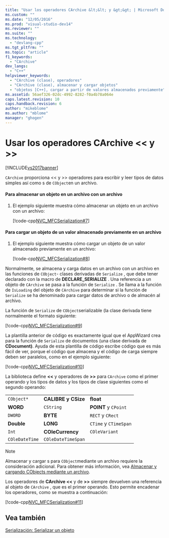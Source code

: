 ```yaml
---
title: "Usar los operadores CArchive &lt;&lt; y &gt;&gt; | Microsoft Docs"
ms.custom: ""
ms.date: "12/05/2016"
ms.prod: "visual-studio-dev14"
ms.reviewer: ""
ms.suite: ""
ms.technology: 
  - "devlang-cpp"
ms.tgt_pltfrm: ""
ms.topic: "article"
f1_keywords: 
  - "CArchive"
dev_langs: 
  - "C++"
helpviewer_keywords: 
  - "CArchive (clase), operadores"
  - "CArchive (clase), almacenar y cargar objetos"
  - "objetos [C++], cargar a partir de valores almacenados previamente"
ms.assetid: 56aef326-02dc-4992-8282-f0a4b78a064e
caps.latest.revision: 10
caps.handback.revision: 6
author: "mikeblome"
ms.author: "mblome"
manager: "ghogen"
---
```

# Usar los operadores CArchive &lt;&lt; y &gt;&gt;
[!INCLUDE[vs2017banner](../assembler/inline/includes/vs2017banner.md)]

`CArchive` proporciona \<\< y \>\> operadores para escribir y leer tipos de datos simples así como s de `CObject`en un archivo.  
  
#### Para almacenar un objeto en un archivo con un archivo  
  
1.  El ejemplo siguiente muestra cómo almacenar un objeto en un archivo con un archivo:  
  
     [!code-cpp[NVC_MFCSerialization#7](../mfc/codesnippet/CPP/using-the-carchive-output-and-input-operators_1.cpp)]  
  
#### Para cargar un objeto de un valor almacenado previamente en un archivo  
  
1.  El ejemplo siguiente muestra cómo cargar un objeto de un valor almacenado previamente en un archivo:  
  
     [!code-cpp[NVC_MFCSerialization#8](../mfc/codesnippet/CPP/using-the-carchive-output-and-input-operators_2.cpp)]  
  
 Normalmente, se almacena y carga datos en un archivo con un archivo en las funciones de `CObject`\- clases derivadas de `Serialize` , que debe tener declarado con la macro de **DECLARE\_SERIALIZE** .  Una referencia a un objeto de `CArchive` se pasa a la función de `Serialize` .  Se llama a la función de `IsLoading` del objeto de `CArchive` para determinar si la función de `Serialize` se ha denominado para cargar datos de archivo o de almacén al archivo.  
  
 La función de `Serialize` de `CObject`serializable \(la clase derivada tiene normalmente el formato siguiente:  
  
 [!code-cpp[NVC_MFCSerialization#9](../mfc/codesnippet/CPP/using-the-carchive-output-and-input-operators_3.cpp)]  
  
 La plantilla anterior de código es exactamente igual que el AppWizard crea para la función de `Serialize` de documentos \(una clase derivada de **CDocument\)**.  Ayuda de esta plantilla de código escribe código que es más fácil de ver, porque el código que almacena y el código de carga siempre deben ser paralelos, como en el ejemplo siguiente:  
  
 [!code-cpp[NVC_MFCSerialization#10](../mfc/codesnippet/CPP/using-the-carchive-output-and-input-operators_4.cpp)]  
  
 La biblioteca define **\<\<** y operadores de **\>\>** para `CArchive` como el primer operando y los tipos de datos y los tipos de clase siguientes como el segundo operando:  
  
||||  
|-|-|-|  
|`CObject*`|**CALIBRE y CSize**|**float**|  
|**WORD**|`CString`|**POINT** y `CPoint`|  
|`DWORD`|**BYTE**|`RECT` y `CRect`|  
|**Double**|**LONG**|`CTime` y `CTimeSpan`|  
|`Int`|**COleCurrency**|`COleVariant`|  
|`COleDateTime`|`COleDateTimeSpan`||  
  
> [!NOTE]
>  Almacenar y cargar s para `CObject`mediante un archivo requiere la consideración adicional.  Para obtener más información, vea [Almacenar y cargando CObjects mediante un archivo](../mfc/storing-and-loading-cobjects-via-an-archive.md).  
  
 Los operadores de **CArchive \<\<** y de **\>\>** siempre devuelven una referencia al objeto de `CArchive` , que es el primer operando.  Esto permite encadenar los operadores, como se muestra a continuación:  
  
 [!code-cpp[NVC_MFCSerialization#11](../mfc/codesnippet/CPP/using-the-carchive-output-and-input-operators_5.cpp)]  
  
## Vea también  
 [Serialización: Serializar un objeto](../mfc/serialization-serializing-an-object.md)